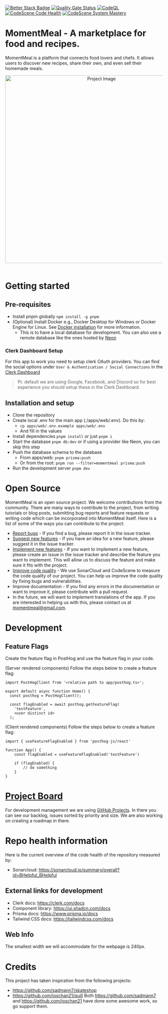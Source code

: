 [![Better Stack Badge](https://uptime.betterstack.com/status-badges/v1/monitor/vlb2.svg)](https://uptime.betterstack.com/?utm_source=status_badge)
[![Quality Gate Status](https://sonarcloud.io/api/project_badges/measure?project=BHelpful_BHelpful&metric=alert_status)](https://sonarcloud.io/summary/new_code?id=BHelpful_BHelpful)
[![CodeQL](https://github.com/BHelpful/MomentMeal/actions/workflows/codeql.yml/badge.svg)](https://github.com/BHelpful/MomentMeal/actions/workflows/codeql.yml)
[![CodeScene Code Health](https://codescene.io/projects/27963/status-badges/code-health)](https://codescene.io/projects/27963)
[![CodeScene System Mastery](https://codescene.io/projects/27963/status-badges/system-mastery)](https://codescene.io/projects/27963)

# MomentMeal - A marketplace for food and recipes.

MomentMeal is a platform that connects food lovers and chefs. It allows users to discover new recipes, share their own, and even sell their homemade meals.

<div align="center">
    <img align="center" width="600" alt="Project Image" src="https://github.com/BHelpful/MomentMeal/assets/39928082/74cb09ba-d29d-4ab2-a361-5a31e7e392bd" />
</div>

</br>

# Getting started

## Pre-requisites

- Install pnpm globally `npm install -g pnpm`
- (Optional) Install Docker e.g., Docker Desktop for Windows or Docker Engine for Linux. See [Docker installation](https://docs.docker.com/get-docker/) for more information.
  - This is to have a local database for development. You can also use a remote database like the ones hosted by [Neon](https://neon.tech/)

### Clerk Dashboard Setup

For this app to work you need to setup clerk OAuth providers. You can find the social options under `User & Authentication / Social Connections` in the [Clerk Dashboard](https://dashboard.clerk.dev)

> Pr. default we are using Google, Facebook, and Discord so for best experience you should setup these in the Clerk Dashboard.

## Installation and setup

- Clone the repository
- Create local .env for the main app (./apps/web/.env). Do this by:
  - `cp apps/web/.env.example apps/web/.env`
  - And fill in the values
- Install dependencies `pnpm install` or just `pnpm i`
- Start the database `pnpm db:dev` or if using a provider like Neon, you can skip this step
- Push the database schema to the database
  - From apps/web: `pnpm prisma:push`
  - Or from the root: `pnpm run --filter=momentmeal prisma:push`
- Run the development server `pnpm dev`

# Open Source

MomentMeal is an open source project. We welcome contributions from the community. There are many ways to contribute to the project, from writing tutorials or blog posts, submitting bug reports and feature requests or writing code which can be incorporated into MomentMeal itself. Here is a list of some of the ways you can contribute to the project:

- [Report bugs](https://github.com/BHelpful/MomentMeal/issues/new/choose) - If you find a bug, please report it in the issue tracker.
- [Suggest new features](https://github.com/BHelpful/MomentMeal/issues/new/choose) - If you have an idea for a new feature, please suggest it in the issue tracker.
- [Implement new features](https://github.com/BHelpful/MomentMeal/issues/new/choose) - If you want to implement a new feature, please create an issue in the issue tracker and describe the feature you want to implement. This will allow us to discuss the feature and make sure it fits with the project.
- [Improve code quality](https://github.com/BHelpful/MomentMeal#repo-health-information) - We use SonarCloud and CodeScene to measure the code quality of our project. You can help us improve the code quality by fixing bugs and vulnerabilities.
- Improve documentation - If you find any errors in the documentation or want to improve it, please contribute with a pull request.
- In the future, we will want to implement translations of the app. If you are interested in helping us with this, please contact us at [momentmeal@gmail.com](mailto: "momentmeal@gmail.com").

# Development

## Feature Flags

Create the feature flag in PostHog and use the feature flag in your code.

(Server rendered components) Follow the steps below to create a feature flag:

```TS
import PostHogClient from '<relative path to app/posthog.ts>';

export default async function Home() {
  const posthog = PostHogClient();

  const flagEnabled = await posthog.getFeatureFlag(
    'testFeature',
    <user distinct id>
  );
```

(Client rendered components) Follow the steps below to create a feature flag:

```TS
import { useFeatureFlagEnabled } from 'posthog-js/react'

function App() {
    const flagEnabled = useFeatureFlagEnabled('testFeature')

    if (flagEnabled) {
        // do something
    }
}
```

# [Project Board](https://github.com/orgs/BHelpful/projects/4/views/23)

For development management we are using [GitHub Projects](https://github.com/orgs/BHelpful/projects/4/views/23). In there you can see our backlog, issues sorted by priority and size. We are also working on creating a roadmap in there.

# Repo health information

Here is the current overview of the code health of the repository measured by:

- Sonarcloud: https://sonarcloud.io/summary/overall?id=BHelpful_BHelpful

## External links for development

- Clerk docs: https://clerk.com/docs
- Component library: https://ui.shadcn.com/docs
- Prisma docs: https://www.prisma.io/docs
- Tailwind CSS docs: https://tailwindcss.com/docs

## Web Info

The smallest width we will accommodate for the webpage is 240px.

# Credits

This project has taken inspiration from the following projects:

- https://github.com/sadmann7/skateshop
- https://github.com/joschan21/quill
  Both https://github.com/sadmann7 and https://github.com/joschan21 have done some awesome work, so go support them.
